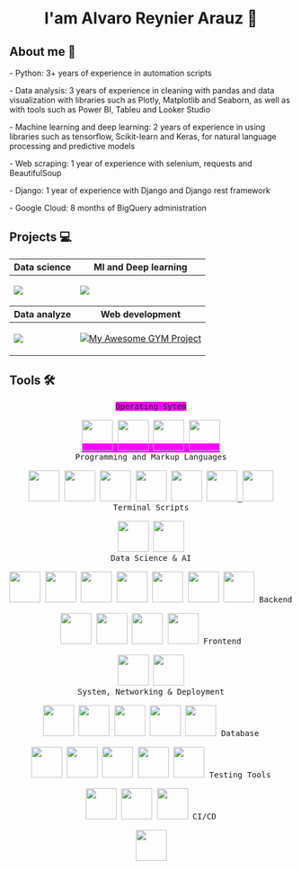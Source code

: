 <div>
<div align=center>
<h1>I'am Alvaro Reynier Arauz   👋</h1>
</div>
<div>
 <h2>About me 🤵</h2>
<p>- Python: 3+ years of experience in automation scripts</p>
<p>- Data analysis: 3 years of experience in cleaning with pandas and data visualization with libraries such
     as Plotly, Matplotlib and Seaborn, as well as with tools such as Power BI, Tableu and Looker
     Studio</p>
<p>- Machine learning and deep learning: 2 years of experience in using libraries such as
     tensorflow, Scikit-learn and Keras, for natural language processing and predictive
     models </p>
<p>- Web scraping: 1 year of experience with selenium, requests and BeautifulSoup</p>
<p>- Django: 1 year of experience with Django and Django rest framework</p>
<p>- Google Cloud: 8 months of BigQuery administration</p>
</div>
<div>
 <h2>Projects 💻</h2>
<table>
<thead>
  <tr>
    <th>Data science </th>
    <th>Ml and Deep learning</th>
  </tr>
</thead>
<tbody>
  <tr>
    <td>
     
   [![](https://github-readme-stats.vercel.app/api/pin/?username=AlvaroReynier&repo=Process_Natural_Language_Airport_sentiments&&bg_color=45,fc00ff,00dbde&title_color=fff&text_color=fff)](https://github.com/AlvaroReynier/Process_Natural_Language_Airport_sentiments)
     
   </td>
    <td>
     
  [![](https://github-readme-stats.vercel.app/api/pin/?username=AlvaroReynier&repo=Chatbot-mesero&&bg_color=45,fc00ff,00dbde&title_color=fff&text_color=fff)](https://github.com/AlvaroReynier/Chatbot-mesero)
     
   </td> 
  </tr>
</tbody>
<thead>
    <th>Data analyze</th>
    <th>Web development</th>
</thead>
<tbody>
  <tr>
    <td>
     
  [![](https://github-readme-stats.vercel.app/api/pin/?username=AlvaroReynier&repo=Data_analysis-students_data&&bg_color=45,fc00ff,00dbde&title_color=fff&text_color=fff)](https://alertaamber-en-panama.website)
     
   </td>
   <td>
     
  [![My Awesome GYM Project](https://github-readme-stats.vercel.app/api/pin/?username=AlvaroReynier&repo=GYM_project&&bg_color=45,fc00ff,00dbde&title_color=fff&text_color=fff&custom_title=My%20Awesome%20GYM%20Project)](https://robertgym.com)
     
   </td>
    
  </tr>
   
</tbody>
</table>

 

</div>

<h2>Tools 🛠️ </h2>
<p align=center>
<kbd style="background-color: #fc00ff">
      <kbd>Operating Sytem</kbd>
      <br>
      <br>
        <a href="https://www.microsoft.com/en-us/windows" title="microsoft" target="_blank"><img width="55px" src="https://cdn.jsdelivr.net/gh/devicons/devicon/icons/windows8/windows8-original.svg" /></a>
        <a href="https://pop.system76.com/" title="Pop!_OS" target="_blank"><img width="55px" src="https://upload.wikimedia.org/wikipedia/commons/4/46/Pop%21_OS_Icon.svg" /></a>
        <a href="https://ubuntu.com/" title="Ubuntu" target="_blank"><img width="55px" src="https://cdn.jsdelivr.net/gh/devicons/devicon/icons/ubuntu/ubuntu-original.svg" /></a>
        <a href="https://fedora.org/" title="Fedora" target="_blank"><img width="55px" src="https://upload.wikimedia.org/wikipedia/commons/3/3f/Fedora_logo.svg" /></a>
</kbd>
 <br>
<kbd>
      <kbd>Programming and Markup Languages</kbd>
      <br>
      <br>
        <a href="https://www.python.org/" title="Python" target="_blank"><img width="55px" src="https://cdn.jsdelivr.net/gh/devicons/devicon/icons/python/python-original.svg" /></a>
        <a href="https://www.r-project.org/" title="R" target="_blank"><img width="55px" src="https://cdn.jsdelivr.net/gh/devicons/devicon/icons/r/r-original.svg" /></a>
        <a href="https://www.cprogramming.com/" title="C" target="_blank"><img width="55px" src="https://cdn.jsdelivr.net/gh/devicons/devicon/icons/c/c-original.svg" /></a>
        <a href="https://www.java.com/en/" title="Java" target="_blank"><img width="55px" src="https://cdn.jsdelivr.net/gh/devicons/devicon/icons/java/java-plain.svg" /></a>
        <a href="https://developer.mozilla.org/en-US/docs/Web/JavaScript" title="JavaScript" target="_blank"><img width="55px" src="https://cdn.jsdelivr.net/gh/devicons/devicon/icons/javascript/javascript-plain.svg" /></a>
        <a href="https://html.com/html5/" title="Html" target="_blank"><img width="55px" src="https://cdn.jsdelivr.net/gh/devicons/devicon/icons/html5/html5-original.svg" /> </a>
        <a href="https://www.markdownguide.org/" title="Markdown" target="_blank"><img width="55px" src="https://cdn.jsdelivr.net/gh/devicons/devicon/icons/markdown/markdown-original.svg" /></a>
</kbd>
<kbd>
      <kbd>Terminal Scripts</kbd>
      <br>
      <br>
        <a href="https://www.gnu.org/software/bash/" title="Bash" target="_blank"><img width="55px" src="https://cdn.jsdelivr.net/gh/devicons/devicon/icons/bash/bash-plain.svg" /></a>
        <a href="https://learn.microsoft.com/en-us/powershell/" title="Powershell" target="_blank"><img width="55px" src="https://upload.wikimedia.org/wikipedia/commons/a/af/PowerShell_Core_6.0_icon.png" /></a>
</kbd>
<br>
<kbd>
      <kbd>Data Science & AI</kbd>
      <br>
      <br>
      <a href='https://www.tensorflow.org/' title="Tensorflow" target="_blank"><img width="55px" src="https://cdn.jsdelivr.net/gh/devicons/devicon/icons/tensorflow/tensorflow-original.svg" /></a>
      <a href="https://pytorch.org" title="Pytorch" target="_blank"><img width="55px" src="https://cdn.jsdelivr.net/gh/devicons/devicon/icons/pytorch/pytorch-plain-wordmark.svg" /></a>
      <a href="https://numpy.org/" title="Numpy" target="_blank"><img width="55px" src="https://cdn.jsdelivr.net/gh/devicons/devicon/icons/numpy/numpy-original.svg" /></a>
      <a href="https://pandas.pydata.org/" title="Pandas" target="_blank"><img width="55px" src="https://cdn.jsdelivr.net/gh/devicons/devicon/icons/pandas/pandas-original-wordmark.svg" /></a>
      <a href="https://matplotlib.org/" title="Matplotlib" target="_blank"><img width="55px" src="https://upload.wikimedia.org/wikipedia/commons/8/84/Matplotlib_icon.svg" /></a>
      <a href="https://scikit-learn.org/stable/" title="Scikit-learn" target="_blank"><img width="55px" src="https://logos-download.com/wp-content/uploads/2021/01/Scikit_Learn_Logo.png" /></a>
      <a href="https://opencv.org/" title="Opencv" target="_blank"><img width="55px" src="https://cdn.jsdelivr.net/gh/devicons/devicon/icons/opencv/opencv-original-wordmark.svg" /></a>
</kbd>
<kbd>
      <kbd>Backend</kbd>
      <br>
      <br>
        <a href="https://www.djangoproject.com/" title="Django" target="_blank"><img width="55px" src="https://cdn.jsdelivr.net/gh/devicons/devicon/icons/django/django-plain.svg" /></a> 
        <a href="https://www.django-rest-framework.org" title="Djangorest" target="_blank"><img width="55px" src="https://cdn.jsdelivr.net/gh/devicons/devicon/icons/djangorest/djangorest-original.svg" /></a>
        <a href="https://flask.palletsprojects.com/en/stable/" title="Flask" target="_blank"><img width="55px" src="https://cdn.jsdelivr.net/gh/devicons/devicon/icons/flask/flask-original.svg" /></a> 
        <a href="https://fastapi.tiangolo.com" title="Fastapi" target="_blank"><img width="55px" src="https://cdn.jsdelivr.net/gh/devicons/devicon/icons/fastapi/fastapi-plain.svg" /></a>
</kbd>
<kbd>
      <kbd>Frontend</kbd>
      <br>
      <br>
        <a href="https://react.dev" title="React" target="_blank"><img width="55px" src="https://cdn.jsdelivr.net/gh/devicons/devicon/icons/react/react-original.svg" /></a>
        <a href="https://tailwindcss.com" title="Tailwindcss" target="_blank"><img width="55px" src="https://cdn.jsdelivr.net/gh/devicons/devicon/icons/tailwindcss/tailwindcss-original-wordmark.svg" /></a>
</kbd>
<br>
<kbd>
      <kbd>System, Networking & Deployment</kbd>
      <br>
      <br>
      <a href="https://www.Github.com/" title="Github" target="_blank"><img width="55px" src="https://cdn.jsdelivr.net/gh/devicons/devicon/icons/github/github-original-wordmark.svg" /></a>
      <a href="https://git-scm.com/" title="Git" target="_blank"><img width="55px" src="https://cdn.jsdelivr.net/gh/devicons/devicon/icons/git/git-plain.svg" /></a>
      <a href="https://www.docker.com/" title="Docker" target="_blank"><img width="55px" src="https://cdn.jsdelivr.net/gh/devicons/devicon/icons/docker/docker-plain.svg" /></a>
      <a href="https://railway.app/" title="Railway" target="_blank"><img width="55px" src="https://railway.app/brand/logo-light.svg" /></a> 
      <a href="https://cloud.google.com" title="Google cloud" target="_blank"><img width="55px" src="https://cdn.jsdelivr.net/gh/devicons/devicon/icons/googlecloud/googlecloud-original.svg" /></a> 
</kbd>
<kbd>
      <kbd>Database</kbd>
      <br>
      <br>
      <a href="https://www.mysql.com/" title="Mysql" target="_blank"><img width="55px" src="https://static.cdnlogo.com/logos/m/47/mysql.svg" /></a>
      <a href="https://www.postgresql.org/" title="Postgresql" target="_blank"><img width="55px" src="https://cdn.jsdelivr.net/gh/devicons/devicon/icons/postgresql/postgresql-original.svg" /></a>
      <a href="https://www.microsoft.com/en-us/sql-server/sql-server-downloads" title="Sql-server" target="_blank"><img width="55px" src="https://cdn.jsdelivr.net/gh/devicons/devicon/icons/microsoftsqlserver/microsoftsqlserver-plain-wordmark.svg" /></a>
      <a href="https://www.mongodb.com" title="Mongodb" target="_blank"><img width="55px" src="https://cdn.jsdelivr.net/gh/devicons/devicon/icons/mongodb/mongodb-original-wordmark.svg" /></a>
      <a href="https://redis.io" title="Redis" target="_blank"><img width="55px" src="https://cdn.jsdelivr.net/gh/devicons/devicon/icons/redis/redis-plain.svg" /></a>
</kbd>
<kbd>
      <kbd>Testing Tools</kbd>
      <br>
      <br>
      <a href="https://docs.pytest.org/en/stable/" title="Pytest" target="_blank"><img width="55px" src="https://cdn.jsdelivr.net/gh/devicons/devicon/icons/pytest/pytest-original-wordmark.svg" /></a>
      <a href="https://www.selenium.dev" title="Selenium" target="_blank"><img width="55px" src="https://cdn.jsdelivr.net/gh/devicons/devicon/icons/selenium/selenium-original.svg" /></a>
      <a href="https://www.postman.com" title="Postman" target="_blank"><img width="55px" src="https://cdn.jsdelivr.net/gh/devicons/devicon/icons/postman/postman-original.svg" /></a>
</kbd>
<kbd>
      <kbd>CI/CD</kbd>
      <br>
      <br>
      <a href="https://docs.github.com/en/actions" title="Github actions" target="_blank"><img width="55px" src="https://cdn.jsdelivr.net/gh/devicons/devicon/icons/githubactions/githubactions-original.svg" /></a>
</kbd>
</p>

<br/>
</div>

<!--
**AlvaroReynier/AlvaroReynier** is a ✨ _special_ ✨ repository because its `README.md` (this file) appears on your GitHub profile.

Here are some ideas to get you started:

- 🔭 I’m currently working on ...
- 🌱 I’m currently learning ...
- 👯 I’m looking to collaborate on ...
- 🤔 I’m looking for help with ...
- 💬 Ask me about ...
- 📫 How to reach me: ...
- 😄 Pronouns: ...
- ⚡ Fun fact: ...
-->
